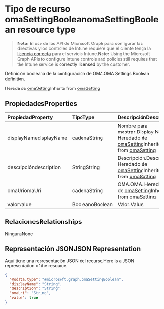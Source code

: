 # <a name="omasettingboolean-resource-type"></a><span data-ttu-id="d471e-101">Tipo de recurso omaSettingBoolean</span><span class="sxs-lookup"><span data-stu-id="d471e-101">omaSettingBoolean resource type</span></span>

> <span data-ttu-id="d471e-102">**Nota:** El uso de las API de Microsoft Graph para configurar las directivas y los controles de Intune requiere que el cliente tenga la [licencia correcta](https://go.microsoft.com/fwlink/?linkid=839381) para el servicio Intune.</span><span class="sxs-lookup"><span data-stu-id="d471e-102">**Note:** Using the Microsoft Graph APIs to configure Intune controls and policies still requires that the Intune service is [correctly licensed](https://go.microsoft.com/fwlink/?linkid=839381) by the customer.</span></span>

<span data-ttu-id="d471e-103">Definición booleana de la configuración de OMA.</span><span class="sxs-lookup"><span data-stu-id="d471e-103">OMA Settings Boolean definition.</span></span>

<span data-ttu-id="d471e-104">Hereda de [omaSetting](../resources/intune_deviceconfig_omasetting.md)</span><span class="sxs-lookup"><span data-stu-id="d471e-104">Inherits from [omaSetting](../resources/intune_deviceconfig_omasetting.md)</span></span>

## <a name="properties"></a><span data-ttu-id="d471e-105">Propiedades</span><span class="sxs-lookup"><span data-stu-id="d471e-105">Properties</span></span>
|<span data-ttu-id="d471e-106">Propiedad</span><span class="sxs-lookup"><span data-stu-id="d471e-106">Property</span></span>|<span data-ttu-id="d471e-107">Tipo</span><span class="sxs-lookup"><span data-stu-id="d471e-107">Type</span></span>|<span data-ttu-id="d471e-108">Descripción</span><span class="sxs-lookup"><span data-stu-id="d471e-108">Description</span></span>|
|:---|:---|:---|
|<span data-ttu-id="d471e-109">displayName</span><span class="sxs-lookup"><span data-stu-id="d471e-109">displayName</span></span>|<span data-ttu-id="d471e-110">cadena</span><span class="sxs-lookup"><span data-stu-id="d471e-110">String</span></span>|<span data-ttu-id="d471e-111">Nombre para mostrar.</span><span class="sxs-lookup"><span data-stu-id="d471e-111">Display Name.</span></span> <span data-ttu-id="d471e-112">Heredado de [omaSetting](../resources/intune_deviceconfig_omasetting.md)</span><span class="sxs-lookup"><span data-stu-id="d471e-112">Inherited from [omaSetting](../resources/intune_deviceconfig_omasetting.md)</span></span>|
|<span data-ttu-id="d471e-113">descripción</span><span class="sxs-lookup"><span data-stu-id="d471e-113">description</span></span>|<span data-ttu-id="d471e-114">String</span><span class="sxs-lookup"><span data-stu-id="d471e-114">String</span></span>|<span data-ttu-id="d471e-115">Descripción.</span><span class="sxs-lookup"><span data-stu-id="d471e-115">Description.</span></span> <span data-ttu-id="d471e-116">Heredado de [omaSetting](../resources/intune_deviceconfig_omasetting.md)</span><span class="sxs-lookup"><span data-stu-id="d471e-116">Inherited from [omaSetting](../resources/intune_deviceconfig_omasetting.md)</span></span>|
|<span data-ttu-id="d471e-117">omaUri</span><span class="sxs-lookup"><span data-stu-id="d471e-117">omaUri</span></span>|<span data-ttu-id="d471e-118">cadena</span><span class="sxs-lookup"><span data-stu-id="d471e-118">String</span></span>|<span data-ttu-id="d471e-119">OMA.</span><span class="sxs-lookup"><span data-stu-id="d471e-119">OMA.</span></span> <span data-ttu-id="d471e-120">Heredado de [omaSetting](../resources/intune_deviceconfig_omasetting.md)</span><span class="sxs-lookup"><span data-stu-id="d471e-120">Inherited from [omaSetting](../resources/intune_deviceconfig_omasetting.md)</span></span>|
|<span data-ttu-id="d471e-121">valor</span><span class="sxs-lookup"><span data-stu-id="d471e-121">value</span></span>|<span data-ttu-id="d471e-122">Booleano</span><span class="sxs-lookup"><span data-stu-id="d471e-122">Boolean</span></span>|<span data-ttu-id="d471e-123">Valor.</span><span class="sxs-lookup"><span data-stu-id="d471e-123">Value.</span></span>|

## <a name="relationships"></a><span data-ttu-id="d471e-124">Relaciones</span><span class="sxs-lookup"><span data-stu-id="d471e-124">Relationships</span></span>
<span data-ttu-id="d471e-125">Ninguna</span><span class="sxs-lookup"><span data-stu-id="d471e-125">None</span></span>
## <a name="json-representation"></a><span data-ttu-id="d471e-126">Representación JSON</span><span class="sxs-lookup"><span data-stu-id="d471e-126">JSON Representation</span></span>
<span data-ttu-id="d471e-127">Aquí tiene una representación JSON del recurso.</span><span class="sxs-lookup"><span data-stu-id="d471e-127">Here is a JSON representation of the resource.</span></span>
<!--{
  "blockType": "resource",
  "@odata.type": "microsoft.graph.omaSettingBoolean"
}-->
``` json
{
  "@odata.type": "#microsoft.graph.omaSettingBoolean",
  "displayName": "String",
  "description": "String",
  "omaUri": "String",
  "value": true
}
```








